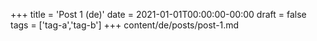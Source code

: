 +++
title = 'Post 1 (de)'
date = 2021-01-01T00:00:00-00:00
draft = false
tags = ['tag-a','tag-b']
+++
content/de/posts/post-1.md
